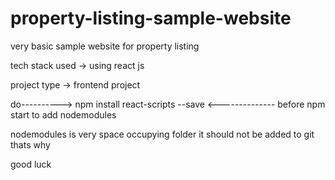 # property-listing-sample-website
very basic sample website for property listing 

tech stack used -> using react js

project type -> frontend project

do----------> npm install react-scripts --save <-------------- before npm start to add nodemodules 


nodemodules is very space occupying folder it should not be added to git thats why


good luck 
